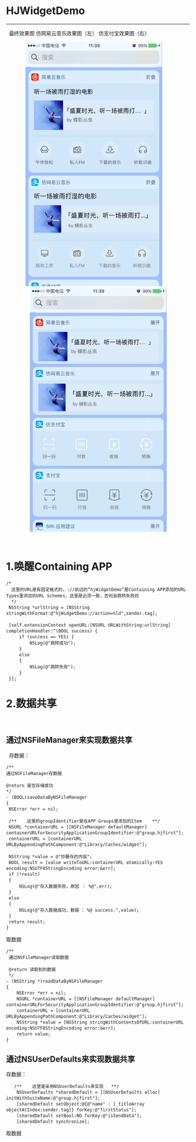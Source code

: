 # HJWidgetDemo
--------------
   
   最终效果图   仿网易云音乐效果图（左）              仿支付宝效果图（右）  
   
<div align=center><img src="https://github.com/HJZone/HJWidgetDemo/blob/master/HJWidgetDemo/screenshots/012.png" width="375" height="667" >      <img src="https://github.com/HJZone/HJWidgetDemo/blob/master/HJWidgetDemo/screenshots/011.png" width="375" height="667">
   
    
   <div align=left>  
   
    
 # 1.唤醒Containing APP     
   
   ```objc 
   /*
     这里的URL是有固定格式的，://前边的“hjWidgetDemo”是Containing APP添加的URL Types里添加的URL Schemes，这里是必须一致，否则会跳转失败的
     */
    NSString *urlString = [NSString stringWithFormat:@"hjWidgetDemo://action=%ld",sender.tag];
    
    [self.extensionContext openURL:[NSURL URLWithString:urlString] completionHandler:^(BOOL success) {
        if (success == YES) {
            NSLog(@"跳转成功");
        }
        else
        {
            NSLog(@"跳转失败");
        }
    }];
```

# 2.数据共享
   
      
  ## 通过NSFileManager来实现数据共享    
   
   存数据：
   
   ```objc
   /**
 通过NSFileManager存数据

 @return 是否存储成功
 */
- (BOOL)saveDataByNSFileManager
{
    NSError *err = nil;
    
    /**    这里的groupIdentifier是在APP Groups里添加的Item    **/
    NSURL *containerURL = [[NSFileManager defaultManager] containerURLForSecurityApplicationGroupIdentifier:@"group.hjfirst"];
    containerURL = [containerURL URLByAppendingPathComponent:@"Library/Caches/widget"];
    
    NSString *value = @"你要存的内容";
    BOOL result = [value writeToURL:containerURL atomically:YES encoding:NSUTF8StringEncoding error:&err];
    if (!result)
    {
        NSLog(@"存入数据失败，原因 ： %@",err);
    }
    else
    {
        NSLog(@"存入数据成功，数据 : %@ success.",value);
    }
    return result;
}
```
取数据   

```objc
/**
 通过NSFileManager读取数据

 @return 读取到的数据
 */
- (NSString *)readDataByNSFileManager
{
    NSError *err = nil;
    NSURL *containerURL = [[NSFileManager defaultManager] containerURLForSecurityApplicationGroupIdentifier:@"group.hjfirst"];
    containerURL = [containerURL URLByAppendingPathComponent:@"Library/Caches/widget"];
    NSString *value = [NSString stringWithContentsOfURL:containerURL encoding:NSUTF8StringEncoding error:&err];
    return value;
}
```


## 通过NSUserDefaults来实现数据共享    

存数据：
```objc
   /**    这里是采用NSUserDefaults来实现   **/
    NSUserDefaults *sharedDefault = [[NSUserDefaults alloc] initWithSuiteName:@"group.hjfirst"];
    [sharedDefault setObject:@{@"name" : [_titleArray objectAtIndex:sender.tag]} forKey:@"firstStatus"];
    [sharedDefault setBool:NO forKey:@"isSendData"];
    [sharedDefault synchronize];
 ```


取数据   




